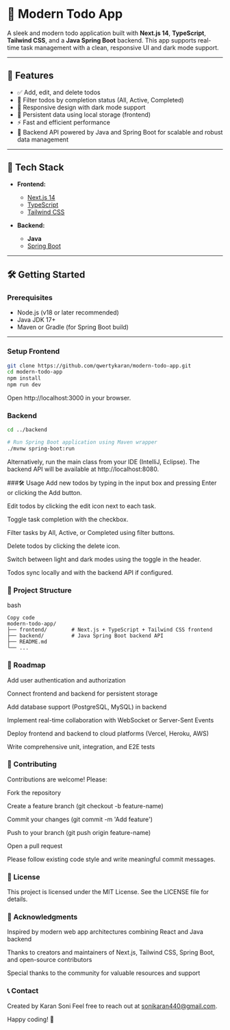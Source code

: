 # 📝 Modern Todo App

A sleek and modern todo application built with **Next.js 14**, **TypeScript**, **Tailwind CSS**, and a **Java Spring Boot** backend. This app supports real-time task management with a clean, responsive UI and dark mode support.

---

## 🚀 Features

- ✅ Add, edit, and delete todos  
- 📅 Filter todos by completion status (All, Active, Completed)  
- 🎨 Responsive design with dark mode support  
- 💾 Persistent data using local storage (frontend)  
- ⚡ Fast and efficient performance  
- 🔗 Backend API powered by Java and Spring Boot for scalable and robust data management  

---

## 🔧 Tech Stack

- **Frontend:**  
  - [Next.js 14](https://nextjs.org/)  
  - [TypeScript](https://www.typescriptlang.org/)  
  - [Tailwind CSS](https://tailwindcss.com/)  

- **Backend:**  
  - **Java**  
  - [Spring Boot](https://spring.io/projects/spring-boot)  

---

## 🛠️ Getting Started

### Prerequisites

- Node.js (v18 or later recommended)  
- Java JDK 17+  
- Maven or Gradle (for Spring Boot build)  

---

### Setup Frontend

```bash
git clone https://github.com/qwertykaran/modern-todo-app.git
cd modern-todo-app
npm install
npm run dev
```
Open http://localhost:3000 in your browser.

### Backend
```bash
cd ../backend

# Run Spring Boot application using Maven wrapper
./mvnw spring-boot:run

```
Alternatively, run the main class from your IDE (IntelliJ, Eclipse).
The backend API will be available at http://localhost:8080.

###🛠️ Usage
Add new todos by typing in the input box and pressing Enter or clicking the Add button.

Edit todos by clicking the edit icon next to each task.

Toggle task completion with the checkbox.

Filter tasks by All, Active, or Completed using filter buttons.

Delete todos by clicking the delete icon.

Switch between light and dark modes using the toggle in the header.

Todos sync locally and with the backend API if configured.

### 📁 Project Structure
bash
```
Copy code
modern-todo-app/
├── frontend/        # Next.js + TypeScript + Tailwind CSS frontend
├── backend/         # Java Spring Boot backend API
├── README.md
└── ...
```
### 🎯 Roadmap
Add user authentication and authorization

Connect frontend and backend for persistent storage

Add database support (PostgreSQL, MySQL) in backend

Implement real-time collaboration with WebSocket or Server-Sent Events

Deploy frontend and backend to cloud platforms (Vercel, Heroku, AWS)

Write comprehensive unit, integration, and E2E tests

### 🤝 Contributing
Contributions are welcome! Please:

Fork the repository

Create a feature branch (git checkout -b feature-name)

Commit your changes (git commit -m 'Add feature')

Push to your branch (git push origin feature-name)

Open a pull request

Please follow existing code style and write meaningful commit messages.

### 📄 License
This project is licensed under the MIT License. See the LICENSE file for details.

### 🙌 Acknowledgments
Inspired by modern web app architectures combining React and Java backend

Thanks to creators and maintainers of Next.js, Tailwind CSS, Spring Boot, and open-source contributors

Special thanks to the community for valuable resources and support

### 📞 Contact
Created by Karan Soni
Feel free to reach out at sonikaran440@gmail.com.

Happy coding! 🚀

